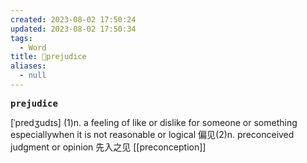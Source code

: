 ```yaml
---
created: 2023-08-02 17:50:24
updated: 2023-08-02 17:50:34
tags:
  - Word
title: 📖prejudice
aliases:
  - null
---
```


<pre><strong>prejudice</strong></pre>
[ˈpredʒudɪs]
(1)n. a feeling of like or dislike for someone or something especiallywhen it is not reasonable or logical 偏⻅(2)n. preconceived judgment or opinion 先⼊之⻅
[[preconception]]
